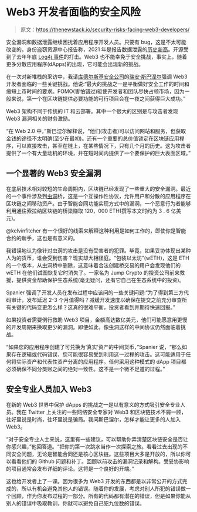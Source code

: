 # Web3 开发者面临的安全风险

> 原文：<https://thenewstack.io/security-risks-facing-web3-developers/>

安全漏洞和数据泄露继续困扰着应用程序开发人员。只要有 bug，这是不太可能改变的。身份盗窃资源中心报告称，2021 年是报告数据泄露的[历史新高](https://www.idtheftcenter.org/post/identity-theft-resource-center-2021-annual-data-breach-report-sets-new-record-for-number-of-compromises/)。开源受到了去年年底 [Log4j 事件](https://thenewstack.io/log4j-is-one-big-i-told-you-so-for-open-source-communities/)的打击。Web3 也不能幸免于安全挑战，事实上，随着更多分散应用程序(dApps)的出现，它可能会出现新的挑战。

在一次对新堆栈的采访中，我请[库德尔斯基安全公司](https://twitter.com/KudelskiSec)的[瑞安·斯巴涅尔](https://kudelskisecurity.com/our-team/ryan-spanier/)强调 Web3 开发者面临的一些关键挑战。他说:“最大的挑战之一是平衡做好安全工作的时间和缩短上市时间的要求。FOMO(害怕错过)驱使开发者和团队尽快占领市场，因为一般来说，第一个在区块链提供必要功能的可行项目会在一夜之间获得巨大成功。”

Web3 架构不同于传统的 IT 和云部署。其中一个很大的区别是与攻击者发现 Web3 漏洞相关的财务激励。

“在 Web 2.0 中，”斯巴涅尔解释说，“他们(攻击者)可以访问网站和服务，但获取金钱的途径不太明确(至少在最初)。还有一个重要的总价值锁定在区块链应用程序，可以直接攻击，甚至在链上，在某些情况下，只有几个月的历史。这为攻击者提供了一个有大量动机的环境，并在短时间内提供了一个要保护的巨大表面区域。”

## 一个显著的 Web3 安全漏洞

在底层技术相对较短的生命周期内，区块链已经发现了一些重大的安全漏洞。最近的一个事件涉及到[虫洞](https://wormholenetwork.com/)桥，这是一个互操作性协议，允许用户和分散的应用程序在区块链之间移动资产。由于智能合同功能实现方式中的漏洞，一个恶意行为者能够利用通往索拉纳区块链的桥梁赚取 120，000 ETH(撰写本文时约为 3 . 6 亿美元)。

@kelvinfitcher 有一个很好的线索来解释这种利用是如何工作的，即使你是智能合约的新手，这也是有意义的。

我错误地认为像针对虫洞的攻击是没有受害者的犯罪。毕竟，如果妥协体现出某种人为的货币，谁会受到伤害？现实却大相径庭。“包装以太坊”(wETH)，这是 ETH 的一个版本，从虫洞桥中删除，这意味着合法创建桥交易的用户会发现他们的 wETH 在他们试图恢复它时消失了。一家名为 Jump Crypto 的投资公司前来救援，提供资金帮助保护生态系统(毫无疑问，还有它自己在生态系统中的投资)。

Spanier 强调了开发人员在发布过程中应该问的一些关键问题:“为了得到第三方代码审计，发布延迟 2-3 个月值得吗？减缓开发速度以确保在提交之前充分审查所有关键的代码变更怎么样？这真的很难平衡，投资者看到并期待快速回报。”

如果投资者需要例行救助 Web3 项目，金额高达数亿美元，他们可能愿意用更慢的开发周期来换取更少的漏洞。即便如此，像虫洞这样的中间协议仍然面临着挑战。

“如果您的应用程序创建了可兑换为‘真实’资产的中间货币，”Spanier 说，“那么如果存在逻辑或代码错误，您可能很容易受到利用这一过程的攻击。这可能适用于任何将实际资产和代表性资产分离的应用程序。任何采用这种模式的 dApp 项目都必须确保不同分类账之间的绝对一致性。这不是一个微不足道的过程。”

## 安全专业人员加入 Web3

在新的 Web3 世界中保护 dApps 的挑战之一是以有意义的方式吸引安全专业人员。我在 Twitter 上关注的一些网络安全专家对 Web3 和区块链技术不屑一顾，往好里说是时尚，往坏里说是骗局。我问斯巴涅尔，怎样才能让更多的人加入 Web3。

“对于安全专业人士来说，这里有一些建议，可以帮助你弄清楚区块链安全是否让你感兴趣，”他回答道。“把你的第一次跳水当作一次探索之旅。看看过去出现的不同安全问题，无论是智能合同还是核心区块链。这些项目大多是开放的，所以你可以看看他们的 Github 问题和补丁。回顾以前攻击的漏洞记录和解构。受妥协影响的项目通常会发布详细的评论。这将是一个良好的开端。”

这也给开发者上了一课。因为很多为 Web3 开发的东西都是以非常公开的方式完成的，所以有机会避免其他人的错误。随着你的发展，考虑对别人所犯的错误做一个回顾，作为你发布过程的一部分。所有的代码都有潜在的错误，但是如果你能从别人的错误中吸取教训，你就可以避免自己犯九位数的错误。

<svg xmlns:xlink="http://www.w3.org/1999/xlink" viewBox="0 0 68 31" version="1.1"><title>Group</title> <desc>Created with Sketch.</desc></svg>